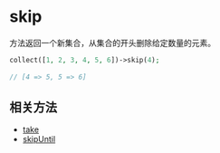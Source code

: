 # skip

方法返回一个新集合，从集合的开头删除给定数量的元素。

```php
collect([1, 2, 3, 4, 5, 6])->skip(4);
 
// [4 => 5, 5 => 6]
```

## 相关方法

- [take](take.md)
- [skipUntil](skipUntil.md)
